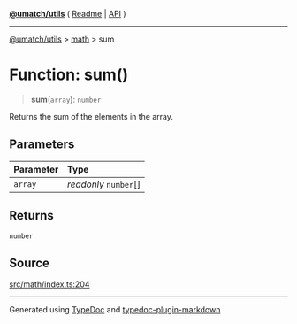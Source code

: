 [**@umatch/utils**](../../README.md) ( [Readme](../../README.md) \| [API](../../API.md) )

---

[@umatch/utils](../../API.md) > [math](../README.md) > sum

# Function: sum()

> **sum**(`array`): `number`

Returns the sum of the elements in the array.

## Parameters

| Parameter | Type                  |
| :-------- | :-------------------- |
| `array`   | _readonly_ `number`[] |

## Returns

`number`

## Source

[src/math/index.ts:204](https://github.com/umatch-oficial/utils/blob/1dcf13d/src/math/index.ts#L204)

---

Generated using [TypeDoc](https://typedoc.org/) and [typedoc-plugin-markdown](https://www.npmjs.com/package/typedoc-plugin-markdown)
